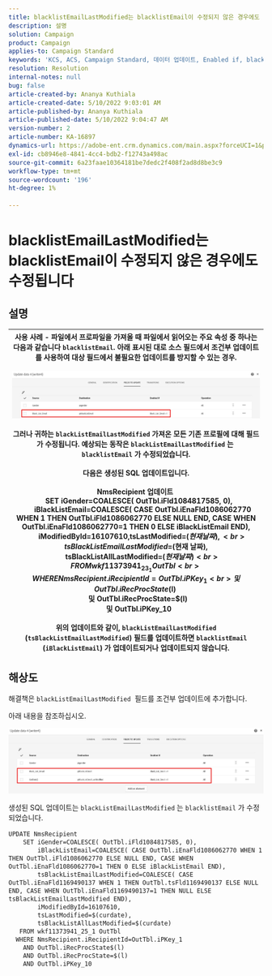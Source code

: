 ```yaml
---
title: blacklistEmailLastModified는 blacklistEmail이 수정되지 않은 경우에도 수정됩니다
description: 설명
solution: Campaign
product: Campaign
applies-to: Campaign Standard
keywords: 'KCS, ACS, Campaign Standard, 데이터 업데이트, Enabled if, blacklistEmail, blackListEmailLastModified'
resolution: Resolution
internal-notes: null
bug: false
article-created-by: Ananya Kuthiala
article-created-date: 5/10/2022 9:03:01 AM
article-published-by: Ananya Kuthiala
article-published-date: 5/10/2022 9:04:47 AM
version-number: 2
article-number: KA-16897
dynamics-url: https://adobe-ent.crm.dynamics.com/main.aspx?forceUCI=1&pagetype=entityrecord&etn=knowledgearticle&id=ca339ff7-3fd0-ec11-a7b5-0022480a8e40
exl-id: cb8946e8-4841-4cc4-bdb2-f12743a498ac
source-git-commit: 6a23faae10364181be7dedc2f408f2ad8d8be3c9
workflow-type: tm+mt
source-wordcount: '196'
ht-degree: 1%

---
```


# blacklistEmailLastModified는 blacklistEmail이 수정되지 않은 경우에도 수정됩니다

## 설명



| 사용 사례 - 파일에서 프로파일을 가져올 때 파일에서 읽어오는 주요 속성 중 하나는 다음과 같습니다 `blacklistEmail`. 아래 표시된 대로 소스 필드에서 조건부 업데이트를 사용하여 대상 필드에서 불필요한 업데이트를 방지할 수 있는 경우.<br><br>![](assets/___cb339ff7-3fd0-ec11-a7b5-0022480a8e40___.jpeg)<br><br>그러나 귀하는 `blackListEmailLastModified` 가져온 모든 기존 프로필에 대해 필드가 수정됩니다. 예상되는 동작은 `blackListEmailLastModified` 는  `blacklistEmail` 가 수정되었습니다.<br><br>다음은 생성된 SQL 업데이트입니다.<br><br>NmsRecipient 업데이트 <br>     SET iGender=COALESCE( OutTbl.iFld1084817585, 0),<br>         iBlackListEmail=COALESCE( CASE OutTbl.iEnaFld1086062770 WHEN 1 THEN OutTbl.iFld1086062770 ELSE NULL END, CASE WHEN OutTbl.iEnaFld1086062770=1 THEN 0 ELSE iBlackListEmail END),<br>         iModifiedById=16107610,tsLastModified=$(현재 날짜),<br>         tsBlackListEmailLastModified=$(현재 날짜),<br>         tsBlackListAllLastModified=$(현재 날짜) <br>    FROM wkf11373941_23_1 OutTbl <br>   WHERE NmsRecipient.iRecipientId=OutTbl.iPKey_1 <br>     및 OutTbl.iRecProcState$(l) <br>     및 OutTbl.iRecProcState=$(l) <br>     및 OutTbl.iPKey_10<br><br>위의 업데이트와 같이, `blackListEmailLastModified` (`tsBlackListEmailLastModified`) 필드를 업데이트하면 `blacklistEmail` (`iBlackListEmail`) 가 업데이트되거나 업데이트되지 않습니다. |
| --- |



## 해상도


해결책은 `blackListEmailLastModified`  필드를 조건부 업데이트에 추가합니다.

아래 내용을 참조하십시오.

![](assets/46d6b7ee-ab97-eb11-b1ac-002248093c2a.png)

생성된 SQL 업데이트는 `blackListEmailLastModified` 는 `blacklistEmail` 가 수정되었습니다.

```
UPDATE NmsRecipient 
    SET iGender=COALESCE( OutTbl.iFld1084817585, 0),
        iBlackListEmail=COALESCE( CASE OutTbl.iEnaFld1086062770 WHEN 1 THEN OutTbl.iFld1086062770 ELSE NULL END, CASE WHEN OutTbl.iEnaFld1086062770=1 THEN 0 ELSE iBlackListEmail END),
        tsBlackListEmailLastModified=COALESCE( CASE OutTbl.iEnaFld1169490137 WHEN 1 THEN OutTbl.tsFld1169490137 ELSE NULL END, CASE WHEN OutTbl.iEnaFld1169490137=1 THEN NULL ELSE tsBlackListEmailLastModified END),
        iModifiedById=16107610,
        tsLastModified=$(curdate),
        tsBlackListAllLastModified=$(curdate) 
   FROM wkf11373941_25_1 OutTbl 
  WHERE NmsRecipient.iRecipientId=OutTbl.iPKey_1 
    AND OutTbl.iRecProcState$(l) 
    AND OutTbl.iRecProcState=$(l) 
    AND OutTbl.iPKey_10
```
